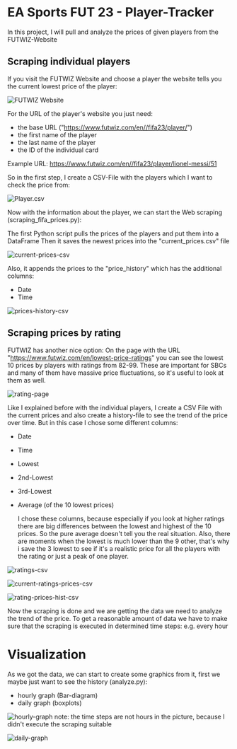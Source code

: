 # EA Sports FUT 23 - Player-Tracker
 In this project, I will pull and analyze the prices of given players from the FUTWIZ-Website

## Scraping individual players
If you visit the FUTWIZ Website and choose a player the website tells you the current lowest price of the player:

![FUTWIZ Website](futwiz-messi-page.PNG "FUTWIZ")

For the URL of the player's website you just need:
- the base URL ("https://www.futwiz.com/en//fifa23/player/")
- the first name of the player
- the last name of the player
- the ID of the individual card
  
Example URL: https://www.futwiz.com/en//fifa23/player/lionel-messi/51

So in the first step, I create a CSV-File with the players which I want to check the price from:

![Player.csv](player-file.PNG "Player file")

Now with the information about the player, we can start the Web scraping (scraping_fifa_prices.py):

The first Python script pulls the prices of the players and put them into a DataFrame
Then it saves the newest prices into the "current_prices.csv" file

![current-prices-csv](current-prices.png "Player price")

Also, it appends the prices to the "price_history" which has the additional columns:
- Date
- Time

![prices-history-csv](prices-history.png "Player history")
  

## Scraping prices by rating

FUTWIZ has another nice option:
On the page with the URL "https://www.futwiz.com/en/lowest-price-ratings" you can see the lowest 10 prices by players with ratings from 82-99. These are important for SBCs and many of them have massive price fluctuations, so it's useful to look at them as well.

![rating-page](rating-page.png "Rating prices")

Like I explained before with the individual players, I create a CSV File with the current prices and also create a history-file to see the trend of the price over time. But in this case I chose some different columns:
- Date
- Time
- Lowest
- 2nd-Lowest
- 3rd-Lowest
- Average (of the 10 lowest prices)

  I chose these columns, because especially if you look at higher ratings there are big differences between the lowest and highest of the 10 prices. So the pure average doesn't tell you the real situation. 
  Also, there are moments when the lowest is much lower than the 9 other, that's why i save the 3 lowest to see if it's a realistic price for all the players with the rating or just a peak of one player.

![ratings-csv](ratings-csv.png "Ratings")

![current-ratings-prices-csv](ratings-csv.png "current prices by rating")

![rating-prices-hist-csv](ratings-csv.png "Ratings history")

  Now the scraping is done and we are getting the data we need to analyze the trend of the price.
To get a reasonable amount of data we have to make sure that the scraping is executed in determined time steps: e.g. every hour
 
# Visualization 

As we got the data, we can start to create some graphics from it, first we maybe just want to see the history (analyze.py):

- hourly graph (Bar-diagram)
- daily graph (boxplots)

![hourly-graph](hourly-graph.png "Hourly")
note: the time steps are not hours in the picture, because I didn't execute the scraping suitable

![daily-graph](daily-graph.png "Daily")
  
